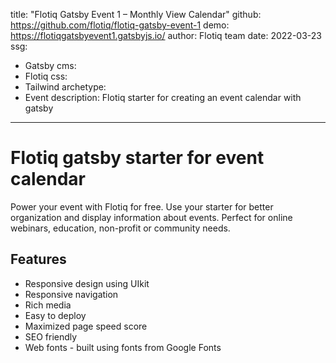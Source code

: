 title: "Flotiq Gatsby Event 1 – Monthly View Calendar"
github: https://github.com/flotiq/flotiq-gatsby-event-1
demo: https://flotiqgatsbyevent1.gatsbyjs.io/
author: Flotiq team
date: 2022-03-23
ssg:
  - Gatsby
cms:
  - Flotiq
css:
  - Tailwind
archetype:
  - Event
description: Flotiq starter for creating an event calendar with gatsby
---

# Flotiq gatsby starter for event calendar

Power your event with Flotiq for free. Use your starter for better organization and display information about events. Perfect for online webinars, education, non-profit or community needs.

## Features

* Responsive design using UIkit
* Responsive navigation
* Rich media
* Easy to deploy
* Maximized page speed score
* SEO friendly
* Web fonts - built using fonts from Google Fonts 
